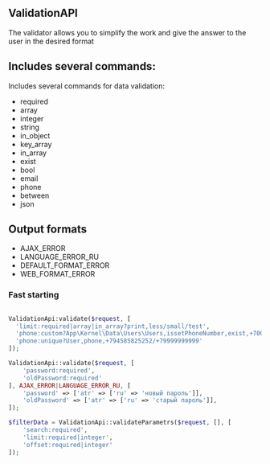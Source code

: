 ## ValidationAPI

The validator allows you to simplify the work and give the answer to the user in the desired format

## Includes several commands:

Includes several commands for data validation:

- required
- array
- integer
- string
- in_object
- key_array
- in_array
- exist
- bool
- email
- phone
- between
- json

## Output formats

- AJAX_ERROR
- LANGUAGE_ERROR_RU
- DEFAULT_FORMAT_ERROR
- WEB_FORMAT_ERROR

### Fast starting

```php

ValidationApi:validate($request, [
  'limit:required|array|in_array?print,less/small/test',
  'phone:custom?App\Kernel\Data\Users\Users,issetPhoneNumber,exist,+700000',
  'phone:unique?User,phone,+794585825252/+79999999999'
]);

ValidationApi::validate($request, [
	'password:required',
	'oldPassword:required'
], AJAX_ERROR|LANGUAGE_ERROR_RU, [
	'password' => ['atr' => ['ru' => 'новый пароль']],
	'oldPassword' => ['atr' => ['ru' => 'старый пароль']],
]);

$filterData = ValidationApi::validateParametrs($request, [], [
	'search:required',
	'limit:required|integer',
	'offset:required|integer'
]);

```